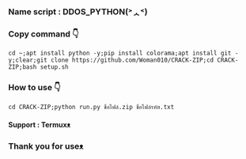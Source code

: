 ### Name script : DDOS_PYTHON(˃ᆺ˂)

### Copy command 👇
```
cd ~;apt install python -y;pip install colorama;apt install git -y;clear;git clone https://github.com/Woman010/CRACK-ZIP;cd CRACK-ZIP;bash setup.sh
```
### How to use 👇
```
cd CRACK-ZIP;python run.py ชื่อไฟล์.zip ชื่อไฟล์รหัส.txt
```
#### Support : Termuxᴥ︎︎︎
### Thank you for useᴥ︎︎︎
